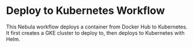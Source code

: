 # Deploy to Kubernetes Workflow 

This Nebula workflow deploys a container from Docker Hub to Kubernetes. It first creates a GKE cluster to deploy to, then deploys to Kubernetes with Helm.

